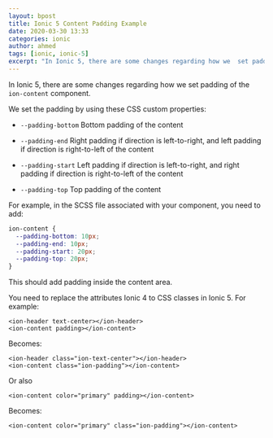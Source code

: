 ```yaml
---
layout: bpost
title: Ionic 5 Content Padding Example 
date: 2020-03-30 13:33
categories: ionic 
author: ahmed
tags: [ionic, ionic-5]
excerpt: "In Ionic 5, there are some changes regarding how we  set padding of the ion-content component"
---
```


In Ionic 5, there are some changes regarding how we  set padding of the `ion-content` component.

We set the padding by using these CSS custom properties:

- `--padding-bottom` Bottom padding of the content

- `--padding-end` Right padding if direction is left-to-right, and left padding if direction is right-to-left of the content

- `--padding-start` Left padding if direction is left-to-right, and right padding if direction is right-to-left of the content

- `--padding-top` Top padding of the content

For example, in the SCSS file associated with your component, you need to add:

```scss
ion-content {
  --padding-bottom: 10px;
  --padding-end: 10px;
  --padding-start: 20px;
  --padding-top: 20px;
}
```

This should add padding inside the content area.

You need to replace the attributes Ionic 4 to CSS classes in Ionic 5. For example:



```markup
<ion-header text-center></ion-header>
<ion-content padding></ion-content>
```

Becomes:

```markup
<ion-header class="ion-text-center"></ion-header>
<ion-content class="ion-padding"></ion-content>
```

Or also

```markup
<ion-content color="primary" padding></ion-content>
```

Becomes:

```markup
<ion-content color="primary" class="ion-padding"></ion-content>
```


